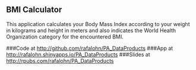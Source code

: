 ## BMI Calculator

This application calculates your Body Mass Index according to your weight in kilograms and height in meters and also indicates the World Health Organization category for the encountered BMI.

###Code at http://github.com/rafalohn/PA_DataProducts
###App at http://rafalohn.shinyapps.io/PA_DataProducts
###Slides at http://rpubs.com/rafalohn/PA_DataProducts